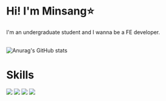<h1>Hi! I'm Minsang⭐️</h1>
I'm an undergraduate student and I wanna be a FE developer.
<br>
<br>

![Anurag's GitHub stats](https://github-readme-stats.vercel.app/api?username=devminsang&show_icons=true&theme=swift)

# Skills
<p>
<img src="https://img.shields.io/badge/React.js-120807?style=flat&logo=React&logoColor=white"/></a>&nbsp<img src="https://img.shields.io/badge/Node.js-7cb602?style=flat&logo=Node.js&logoColor=white"/></a>&nbsp<img src="https://img.shields.io/badge/Python-1E3F5A?style=flat&logo=Python&logoColor=white"/></a>&nbsp<img src="https://img.shields.io/badge/JavaScript-EFD81D?style=flat&logo=JavaScript&logoColor=white"/></a>&nbsp
</p>

